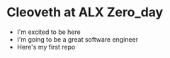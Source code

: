 # Cleoveth at ALX Zero_day
* I'm excited to be here
* I'm going to be a great software engineer
* Here's my first repo
